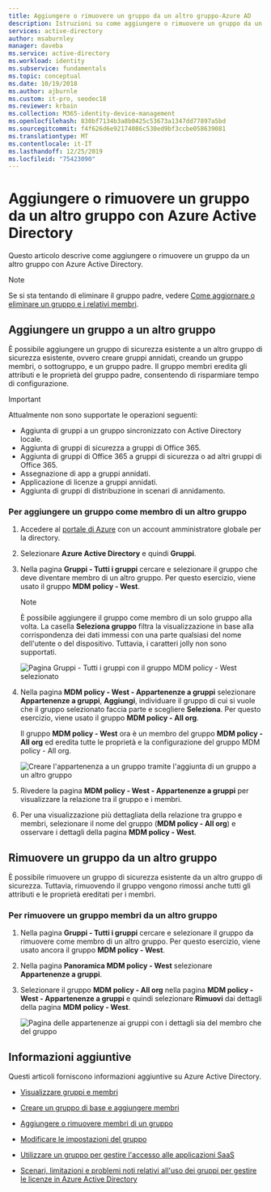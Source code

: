 ```yaml
---
title: Aggiungere o rimuovere un gruppo da un altro gruppo-Azure AD
description: Istruzioni su come aggiungere o rimuovere un gruppo da un altro gruppo con Azure Active Directory.
services: active-directory
author: msaburnley
manager: daveba
ms.service: active-directory
ms.workload: identity
ms.subservice: fundamentals
ms.topic: conceptual
ms.date: 10/19/2018
ms.author: ajburnle
ms.custom: it-pro, seodec18
ms.reviewer: krbain
ms.collection: M365-identity-device-management
ms.openlocfilehash: 830bf7134b3a8b0425c53673a1347dd77897a5bd
ms.sourcegitcommit: f4f626d6e92174086c530ed9bf3ccbe058639081
ms.translationtype: MT
ms.contentlocale: it-IT
ms.lasthandoff: 12/25/2019
ms.locfileid: "75423090"
---
```

# <a name="add-or-remove-a-group-from-another-group-using-azure-active-directory"></a>Aggiungere o rimuovere un gruppo da un altro gruppo con Azure Active Directory
Questo articolo descrive come aggiungere o rimuovere un gruppo da un altro gruppo con Azure Active Directory.

>[!Note]
>Se si sta tentando di eliminare il gruppo padre, vedere [Come aggiornare o eliminare un gruppo e i relativi membri](active-directory-groups-delete-group.md).

## <a name="add-a-group-to-another-group"></a>Aggiungere un gruppo a un altro gruppo
È possibile aggiungere un gruppo di sicurezza esistente a un altro gruppo di sicurezza esistente, ovvero creare gruppi annidati, creando un gruppo membri, o sottogruppo, e un gruppo padre. Il gruppo membri eredita gli attributi e le proprietà del gruppo padre, consentendo di risparmiare tempo di configurazione.

>[!Important]
>Attualmente non sono supportate le operazioni seguenti:<ul><li>Aggiunta di gruppi a un gruppo sincronizzato con Active Directory locale.</li><li>Aggiunta di gruppi di sicurezza a gruppi di Office 365.</li><li>Aggiunta di gruppi di Office 365 a gruppi di sicurezza o ad altri gruppi di Office 365.</li><li>Assegnazione di app a gruppi annidati.</li><li>Applicazione di licenze a gruppi annidati.</li><li>Aggiunta di gruppi di distribuzione in scenari di annidamento.</li></ul>

### <a name="to-add-a-group-as-a-member-of-another-group"></a>Per aggiungere un gruppo come membro di un altro gruppo

1. Accedere al [portale di Azure](https://portal.azure.com) con un account amministratore globale per la directory.

2. Selezionare **Azure Active Directory** e quindi **Gruppi**.

3. Nella pagina **Gruppi - Tutti i gruppi** cercare e selezionare il gruppo che deve diventare membro di un altro gruppo. Per questo esercizio, viene usato il gruppo **MDM policy - West**.

    >[!Note]
    >È possibile aggiungere il gruppo come membro di un solo gruppo alla volta. La casella **Seleziona gruppo** filtra la visualizzazione in base alla corrispondenza dei dati immessi con una parte qualsiasi del nome dell'utente o del dispositivo. Tuttavia, i caratteri jolly non sono supportati.

    ![Pagina Gruppi - Tutti i gruppi con il gruppo MDM policy - West selezionato](media/active-directory-groups-membership-azure-portal/group-all-groups-screen.png)

4. Nella pagina **MDM policy - West - Appartenenze a gruppi** selezionare **Appartenenze a gruppi**, **Aggiungi**, individuare il gruppo di cui si vuole che il gruppo selezionato faccia parte e scegliere **Seleziona**. Per questo esercizio, viene usato il gruppo **MDM policy - All org**.

    Il gruppo **MDM policy - West** ora è un membro del gruppo **MDM policy - All org** ed eredita tutte le proprietà e la configurazione del gruppo MDM policy - All org.

    ![Creare l'appartenenza a un gruppo tramite l'aggiunta di un gruppo a un altro gruppo](media/active-directory-groups-membership-azure-portal/group-add-group-membership.png)

5. Rivedere la pagina **MDM policy - West - Appartenenze a gruppi** per visualizzare la relazione tra il gruppo e i membri.

6. Per una visualizzazione più dettagliata della relazione tra gruppo e membri, selezionare il nome del gruppo (**MDM policy - All org**) e osservare i dettagli della pagina **MDM policy - West**.

## <a name="remove-a-group-from-another-group"></a>Rimuovere un gruppo da un altro gruppo
È possibile rimuovere un gruppo di sicurezza esistente da un altro gruppo di sicurezza. Tuttavia, rimuovendo il gruppo vengono rimossi anche tutti gli attributi e le proprietà ereditati per i membri.

### <a name="to-remove-a-member-group-from-another-group"></a>Per rimuovere un gruppo membri da un altro gruppo
1. Nella pagina **Gruppi - Tutti i gruppi** cercare e selezionare il gruppo da rimuovere come membro di un altro gruppo. Per questo esercizio, viene usato ancora il gruppo **MDM policy - West**.

2. Nella pagina **Panoramica MDM policy - West**  selezionare **Appartenenze a gruppi**.

3. Selezionare il gruppo **MDM policy - All org** nella pagina **MDM policy - West - Appartenenze a gruppi** e quindi selezionare **Rimuovi** dai dettagli della pagina **MDM policy - West**.

    ![Pagina delle appartenenze ai gruppi con i dettagli sia del membro che del gruppo](media/active-directory-groups-membership-azure-portal/group-membership-remove.png)

## <a name="additional-information"></a>Informazioni aggiuntive
Questi articoli forniscono informazioni aggiuntive su Azure Active Directory.

- [Visualizzare gruppi e membri](active-directory-groups-view-azure-portal.md)

- [Creare un gruppo di base e aggiungere membri](active-directory-groups-create-azure-portal.md)

- [Aggiungere o rimuovere membri di un gruppo](active-directory-groups-members-azure-portal.md)

- [Modificare le impostazioni del gruppo](active-directory-groups-settings-azure-portal.md)

- [Utilizzare un gruppo per gestire l'accesso alle applicazioni SaaS](../users-groups-roles/groups-saasapps.md)

- [Scenari, limitazioni e problemi noti relativi all'uso dei gruppi per gestire le licenze in Azure Active Directory](../users-groups-roles/licensing-group-advanced.md#limitations-and-known-issues)
